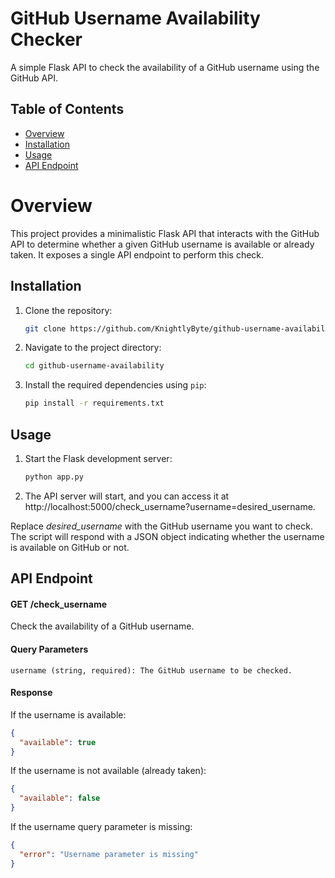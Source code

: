 # GitHub Username Availability Checker

A simple Flask API to check the availability of a GitHub username using the GitHub API.

## Table of Contents

- [Overview](#overview)
- [Installation](#installation)
- [Usage](#usage)
- [API Endpoint](#api-endpoint)

# Overview

This project provides a minimalistic Flask API that interacts with the GitHub API to determine whether a given GitHub username is available or already taken. It exposes a single API endpoint to perform this check.

## Installation

1. Clone the repository:

   ```bash
   git clone https://github.com/KnightlyByte/github-username-availability.git

2. Navigate to the project directory:
    
    ```bash
   cd github-username-availability

3. Install the required dependencies using `pip`:

    ```bash
   pip install -r requirements.txt

## Usage


1. Start the Flask development server:

   ```bash
   python app.py

2. The API server will start, and you can access it at http://localhost:5000/check_username?username=desired_username.

Replace <i>desired_username</i> with the GitHub username you want to check. The script will respond with a JSON object indicating whether the username is available on GitHub or not.

## API Endpoint

#### GET /check_username

Check the availability of a GitHub username.

#### Query Parameters

    username (string, required): The GitHub username to be checked.

#### Response

If the username is available:

```json
{
  "available": true
}
```

If the username is not available (already taken):

```json
{
  "available": false
}
```

If the username query parameter is missing:

```json
{
  "error": "Username parameter is missing"
}
```
